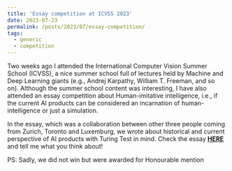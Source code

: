 ```yaml
---
title: 'Essay competition at ICVSS 2023'
date: 2023-07-23
permalink: /posts/2023/07/essay-competition/
tags:
  - generic
  - competition
---
```


Two weeks ago I attended the International Computer Vision Summer School (ICVSS), a nice summer school full of lectures held by Machine and Deep Learning giants (e.g., Andrej Karpathy, William T. Freeman, and so on). 
Although the summer school content was interesting, I have also attended an essay competition about Human-imitative intelligence, i.e., if the current AI products can be considered an incarnation of human-intelligence or just a simulation.

In the essay, which was a collaboration between other three people coming from Zurich, Toronto and Luxemburg, we wrote about historical and current perspective of AI products with Turing Test in mind.
Check the essay [**HERE**](ric-sar.github.io/files/ICVSS_2023_Essay_Competition.pdf) and tell me what you think about!

PS: Sadly, we did not win but were awarded for Honourable mention

